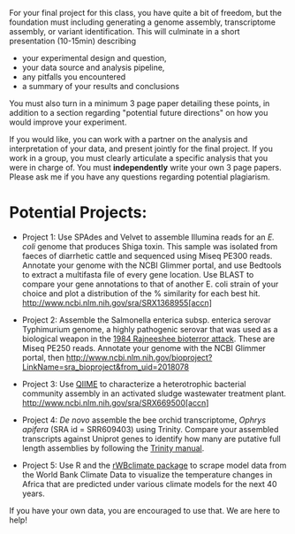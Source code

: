 For your final project for this class, you have quite a bit of freedom, but the foundation must including generating a genome assembly, transcriptome assembly, or variant identification. This will culminate in a short presentation (10-15min) describing 

* your experimental design and question,
* your data source and analysis pipeline, 
* any pitfalls you encountered
* a summary of your results and conclusions

You must also turn in a minimum 3 page paper detailing these points, in addition to a section regarding "potential future directions" on how you would improve your experiment. 

If you would like, you can work with a partner on the analysis and interpretation of your data, and present jointly for the final project. If you work in a group, you must clearly articulate a specific analysis that you were in charge of. You must **independently** write your own 3 page papers. Please ask me if you have any questions regarding potential plagiarism. 

# Potential Projects:

* Project 1: Use SPAdes and Velvet to assemble Illumina reads for an _E. coli_ genome that produces Shiga toxin. This sample was isolated from faeces of diarrhetic cattle and sequenced using Miseq PE300 reads. Annotate your genome with the NCBI Glimmer portal, and use Bedtools to extract a multifasta file of every gene location. Use BLAST to compare your gene annotations to that of another E. coli strain of your choice and plot a distribution of the % similarity for each best hit. http://www.ncbi.nlm.nih.gov/sra/SRX1368955[accn]

* Project 2: Assemble the Salmonella enterica subsp. enterica serovar Typhimurium genome, a highly pathogenic serovar that was used as a biological weapon in the [1984 Rajneeshee bioterror attack](https://en.wikipedia.org/wiki/1984_Rajneeshee_bioterror_attack). These are Miseq PE250 reads. Annotate your genome with the NCBI Glimmer portal, then 
http://www.ncbi.nlm.nih.gov/bioproject?LinkName=sra_bioproject&from_uid=2018078 

* Project 3: Use [QIIME](https://wiki.gacrc.uga.edu/wiki/Qiime) to characterize a heterotrophic bacterial community assembly in an activated sludge wastewater treatment plant.  http://www.ncbi.nlm.nih.gov/sra/SRX669500[accn]

* Project 4: _De novo_ assemble the bee orchid transcriptome, _Ophrys apifera_ (SRA id = SRR609403) using Trinity. Compare your assembled transcripts against Uniprot genes to identify how many are putative full length assemblies by following the [Trinity manual](https://github.com/trinityrnaseq/trinityrnaseq/wiki/Counting-Full-Length-Trinity-Transcripts). 

* Project 5: Use R and the [rWBclimate package](https://ropensci.org/tutorials/rwbclimate_tutorial.html) to scrape model data from the World Bank Climate Data to visualize the temperature changes in Africa that are predicted under various climate models for the next 40 years. 



If you have your own data, you are encouraged to use that. We are here to help!